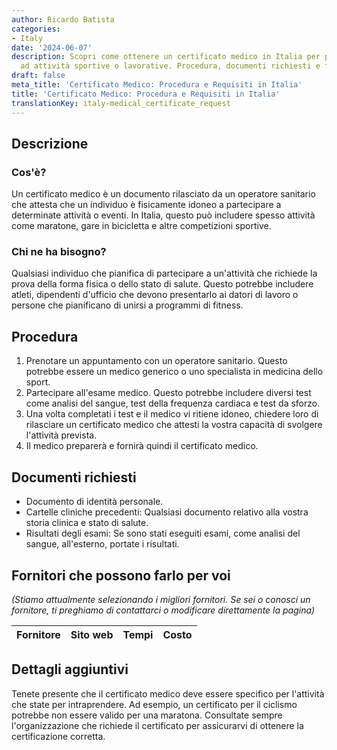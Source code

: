 ```yaml
---
author: Ricardo Batista
categories:
- Italy
date: '2024-06-07'
description: Scopri come ottenere un certificato medico in Italia per partecipare
  ad attività sportive o lavorative. Procedura, documenti richiesti e fornitori disponibili.
draft: false
meta_title: 'Certificato Medico: Procedura e Requisiti in Italia'
title: 'Certificato Medico: Procedura e Requisiti in Italia'
translationKey: italy-medical_certificate_request
---
```



## Descrizione
### Cos'è?
Un certificato medico è un documento rilasciato da un operatore sanitario che attesta che un individuo è fisicamente idoneo a partecipare a determinate attività o eventi. In Italia, questo può includere spesso attività come maratone, gare in bicicletta e altre competizioni sportive.

### Chi ne ha bisogno?
Qualsiasi individuo che pianifica di partecipare a un'attività che richiede la prova della forma fisica o dello stato di salute. Questo potrebbe includere atleti, dipendenti d'ufficio che devono presentarlo ai datori di lavoro o persone che pianificano di unirsi a programmi di fitness.

## Procedura
1. Prenotare un appuntamento con un operatore sanitario. Questo potrebbe essere un medico generico o uno specialista in medicina dello sport.
2. Partecipare all'esame medico. Questo potrebbe includere diversi test come analisi del sangue, test della frequenza cardiaca e test da sforzo.
3. Una volta completati i test e il medico vi ritiene idoneo, chiedere loro di rilasciare un certificato medico che attesti la vostra capacità di svolgere l'attività prevista.
4. Il medico preparerà e fornirà quindi il certificato medico.

## Documenti richiesti
- Documento di identità personale.
- Cartelle cliniche precedenti: Qualsiasi documento relativo alla vostra storia clinica e stato di salute.
- Risultati degli esami: Se sono stati eseguiti esami, come analisi del sangue, all'esterno, portate i risultati.

## Fornitori che possono farlo per voi

_(Stiamo attualmente selezionando i migliori fornitori. Se sei o conosci un fornitore, ti preghiamo di contattarci o modificare direttamente la pagina)_

| Fornitore       |     Sito web    |     Tempi        |       Costo      |
| --------------- | --------------- |  :-------------: | :-------------: |

## Dettagli aggiuntivi
Tenete presente che il certificato medico deve essere specifico per l'attività che state per intraprendere. Ad esempio, un certificato per il ciclismo potrebbe non essere valido per una maratona. Consultate sempre l'organizzazione che richiede il certificato per assicurarvi di ottenere la certificazione corretta.